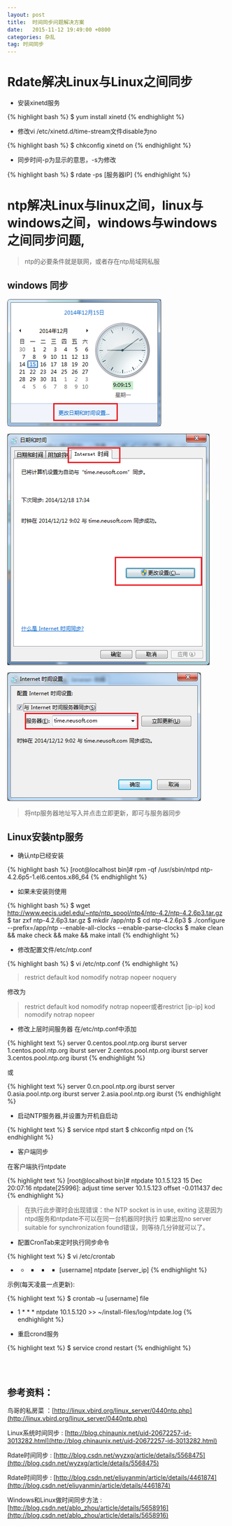 ```yaml
---
layout: post
title:  时间同步问题解决方案
date:   2015-11-12 19:49:00 +0800
categories: 杂乱
tag: 时间同步
---
```



Rdate解决Linux与Linux之间同步
===============================

+ 安装xinetd服务

{% highlight bash %}
$ yum install xinetd
{% endhighlight %}

+ 修改vi /etc/xinetd.d/time-stream文件disable为no

{% highlight bash %}
$ chkconfig xinetd on
{% endhighlight %}

+ 同步时间-p为显示的意思，-s为修改

{% highlight bash %}
$ rdate -ps [服务器IP]
{% endhighlight %}

ntp解决Linux与linux之间，linux与windows之间，windows与windows之间同步问题,
===============================

> ntp的必要条件就是联网，或者存在ntp局域网私服

windows 同步
-------------------------------

![01_windows_time](/images/blog/timesync/01_windows_time.png)

![02_windows_setting.png](/images/blog/timesync/02_windows_setting.png)

![03_windows_server_time.png](/images/blog/timesync/03_windows_server_time.png)

> 将ntp服务器地址写入并点击立即更新，即可与服务器同步

Linux安装ntp服务
-------------------------------

+ 确认ntp已经安装

{% highlight bash %}
[root@localhost bin]# rpm -qf /usr/sbin/ntpd
ntp-4.2.6p5-1.el6.centos.x86_64
{% endhighlight %}

+ 如果未安装则使用

{% highlight bash %}
$ wget http://www.eecis.udel.edu/~ntp/ntp_spool/ntp4/ntp-4.2/ntp-4.2.6p3.tar.gz
$ tar zxf ntp-4.2.6p3.tar.gz
$ mkdir /app/ntp
$ cd ntp-4.2.6p3
$ ./configure --prefix=/app/ntp --enable-all-clocks --enable-parse-clocks
$ make clean && make check && make && make intall
{% endhighlight %}

+ 修改配置文件/etc/ntp.conf

{% highlight bash %}
$ vi /etc/ntp.conf
{% endhighlight %}

> restrict default kod nomodify notrap nopeer noquery

修改为
> restrict default kod nomodify notrap nopeer或者restrict [ip-ip] kod nomodify notrap nopeer

+ 修改上层时间服务器 在/etc/ntp.conf中添加

{% highlight text %}
server 0.centos.pool.ntp.org iburst
server 1.centos.pool.ntp.org iburst
server 2.centos.pool.ntp.org iburst
server 3.centos.pool.ntp.org iburst
{% endhighlight %}

或

{% highlight text %}
server 0.cn.pool.ntp.org iburst
server 0.asia.pool.ntp.org iburst
server 2.asia.pool.ntp.org iburst
{% endhighlight %}

+ 启动NTP服务器,并设置为开机自启动

{% highlight text %}
$ service ntpd start
$ chkconfig ntpd on
{% endhighlight %}

+ 客户端同步
	
在客户端执行ntpdate <ServerIP>

{% highlight text %}
[root@localhost bin]# ntpdate 10.1.5.123
15 Dec 20:07:16 ntpdate[25996]: adjust time server 10.1.5.123 offset -0.011437 dec
{% endhighlight %}

> 在执行此步骤时会出现错误：the NTP socket is in use, exiting
> 这是因为ntpd服务和ntpdate不可以在同一台机器同时执行
> 如果出现no server suitable for synchronization found错误，则等待几分钟就可以了。

+ 配置CronTab来定时执行同步命令

{% highlight text %}
$ vi /etc/crontab
* * * * * [username] ntpdate [server_ip]
{% endhighlight %}

示例(每天凌晨一点更新):

{% highlight text %}
$ crontab –u [username] file
* 1 * * * ntpdate 10.1.5.120 >> ~/install-files/log/ntpdate.log
{% endhighlight %}

+ 重启crond服务

{% highlight text %}
$ service crond restart
{% endhighlight %}


<br />
<br />

参考资料：
-------------------------------------

鸟哥的私房菜 ：[http://linux.vbird.org/linux_server/0440ntp.php](http://linux.vbird.org/linux_server/0440ntp.php)

Linux系统时间同步 : [http://blog.chinaunix.net/uid-20672257-id-3013282.html](http://blog.chinaunix.net/uid-20672257-id-3013282.html)

Rdate时间同步 : [http://blog.csdn.net/wyzxg/article/details/5568475](http://blog.csdn.net/wyzxg/article/details/5568475)

Rdate时间同步 : [http://blog.csdn.net/eliuyanmin/article/details/4461874](http://blog.csdn.net/eliuyanmin/article/details/4461874)

Windows和Linux做时间同步方法 : [http://blog.csdn.net/ablo_zhou/article/details/5658916](http://blog.csdn.net/ablo_zhou/article/details/5658916)

<br />
<br />
